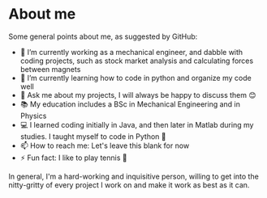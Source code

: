 # About me

Some general points about me, as suggested by GitHub:

- 🔭 I’m currently working as a mechanical engineer, and dabble with coding projects, such as stock market analysis and calculating forces between magnets 
- 🌱 I’m currently learning how to code in python and organize my code well
- 💬 Ask me about my projects, I will always be happy to discuss them 😊
- 📚 My education includes a BSc in Mechanical Engineering and in Physics
- 💻 I learned coding initially in Java, and then later in Matlab during my studies. I taught myself to code in Python 🐍
- 📫 How to reach me: Let's leave this blank for now
- ⚡ Fun fact: I like to play tennis 🎾

In general, I'm a hard-working and inquisitive person, willing to get into the nitty-gritty of every project I work on and make it work as best as it can.
